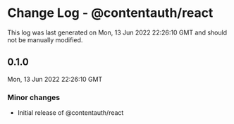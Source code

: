 # Change Log - @contentauth/react

This log was last generated on Mon, 13 Jun 2022 22:26:10 GMT and should not be manually modified.

## 0.1.0
Mon, 13 Jun 2022 22:26:10 GMT

### Minor changes

- Initial release of @contentauth/react

